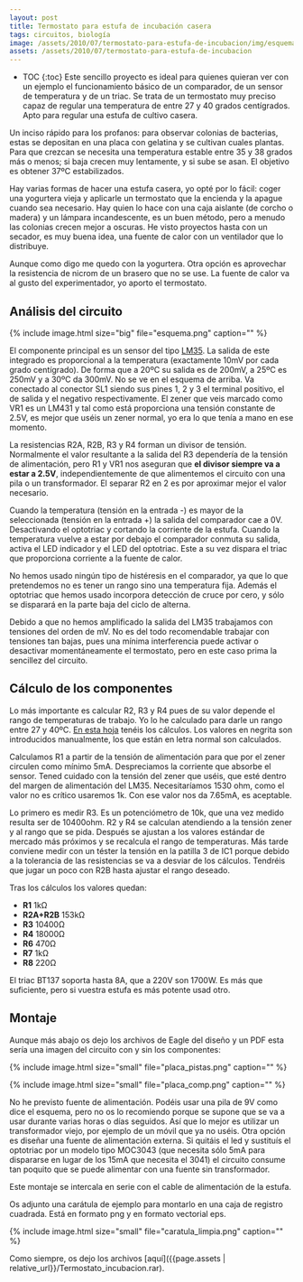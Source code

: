 ```yaml
---
layout: post
title: Termostato para estufa de incubación casera
tags: circuitos, biología
image: /assets/2010/07/termostato-para-estufa-de-incubacion/img/esquema.png
assets: /assets/2010/07/termostato-para-estufa-de-incubacion
---
```


* TOC
{:toc}
Este sencillo proyecto es ideal para quienes quieran ver con un ejemplo el funcionamiento básico de un comparador, de un sensor de temperatura y de un triac. Se trata de un termostato muy preciso capaz de regular una temperatura de entre 27 y 40 grados centígrados. Apto para regular una estufa de cultivo casera.

Un inciso rápido para los profanos: para observar colonias de bacterias, estas se depositan en una placa con gelatina y se cultivan cuales plantas. Para que crezcan se necesita una temperatura estable entre 35 y 38 grados más o menos; si baja crecen muy lentamente, y si sube se asan. El objetivo es obtener 37ºC estabilizados.

Hay varias formas de hacer una estufa casera, yo opté por lo fácil: coger una yogurtera vieja y aplicarle un termostato que la encienda y la apague cuando sea necesario. Hay quien lo hace con una caja aislante (de corcho o madera) y un lámpara incandescente, es un buen método, pero a menudo las colonias crecen mejor a oscuras. He visto proyectos hasta con un secador, es muy buena idea, una fuente de calor con un ventilador que lo distribuye.

Aunque como digo me quedo con la yogurtera. Otra opción es aprovechar la resistencia de nicrom de un brasero que no se use. La fuente de calor va al gusto del experimentador, yo aporto el termostato.

## Análisis del circuito

{% include image.html size="big" file="esquema.png" caption="" %}

El componente principal es un sensor del tipo [LM35](http://www.national.com/ds/LM/LM35.pdf). La salida de este integrado es proporcional a la temperatura (exactamente 10mV por cada grado centígrado). De forma que a 20ºC su salida es de 200mV, a 25ºC es 250mV y a 30ºC da 300mV. No se ve en el esquema de arriba. Va conectado al conector SL1 siendo sus pines 1, 2 y 3 el terminal positivo, el de salida y el negativo respectivamente. El zener que veis marcado como VR1 es un LM431 y tal como está proporciona una tensión constante de 2.5V, es mejor que uséis un zener normal, yo era lo que tenía a mano en ese momento.

La resistencias R2A, R2B, R3 y R4 forman un divisor de tensión. Normalmente el valor resultante a la salida del R3 dependería de la tensión de alimentación, pero R1 y VR1 nos aseguran que **el divisor siempre va a estar a 2.5V**, independientemente de que alimentemos el circuito con una pila o un transformador. El separar R2 en 2 es por aproximar mejor el valor necesario.

Cuando la temperatura (tensión en la entrada -) es mayor de la seleccionada (tensión en la entrada +) la salida del comparador cae a 0V. Desactivando el optotriac y cortando la corriente de la estufa. Cuando la temperatura vuelve a estar por debajo el comparador conmuta su salida, activa el LED indicador y el LED del optotriac. Este a su vez dispara el triac que proporciona corriente a la fuente de calor.

No hemos usado ningún tipo de histéresis en el comparador, ya que lo que pretendemos no es tener un rango sino una temperatura fija. Además el optotriac que hemos usado incorpora detección de cruce por cero, y sólo se disparará en la parte baja del ciclo de alterna.

Debido a que no hemos amplificado la salida del LM35 trabajamos con tensiones del orden de mV. No es del todo recomendable trabajar con tensiones tan bajas, pues una mínima interferencia puede activar o desactivar momentáneamente el termostato, pero en este caso prima la sencillez del circuito.

## Cálculo de los componentes

Lo más importante es calcular R2, R3 y R4 pues de su valor depende el rango de temperaturas de trabajo. Yo lo he calculado para darle un rango entre 27 y 40ºC. [En esta hoja](https://spreadsheets.google.com/ccc?key=0AjHcMU3xvtO8dEFpQmhOdmNndjVqWllBcHA2NnZTQXc&amp;hl=es&amp;authkey=CKPH-dII) tenéis los cálculos. Los valores en negrita son introducidos manualmente, los que están en letra normal son calculados.

Calculamos R1 a partir de la tensión de alimentación para que por el zener circulen como mínimo 5mA. Despreciamos la corriente que absorbe el sensor. Tened cuidado con la tensión del zener que uséis, que esté dentro del margen de alimentación del LM35. Necesitaríamos 1530 ohm, como el valor no es crítico usaremos 1k. Con ese valor nos da 7.65mA, es aceptable.

Lo primero es medir R3. Es un potenciómetro de 10k, que una vez medido resulta ser de 10400ohm. R2 y R4 se calculan atendiendo a la tensión zener y al rango que se pida. Después se ajustan a los valores estándar de mercado más próximos y se recalcula el rango de temperaturas. Más tarde conviene medir con un téster la tensión en la patilla 3 de IC1 porque debido a la tolerancia de las resistencias se va a desviar de los cálculos. Tendréis que jugar un poco con R2B hasta ajustar el rango deseado.

Tras los cálculos los valores quedan:

- **R1** 1kΩ
- **R2A+R2B** 153kΩ
- **R3** 10400Ω
- **R4** 18000Ω
- **R6** 470Ω
- **R7** 1kΩ
- **R8** 220Ω

El triac BT137 soporta hasta 8A, que a 220V son 1700W. Es más que suficiente, pero si vuestra estufa es más potente usad otro.

## Montaje

Aunque más abajo os dejo los archivos de Eagle del diseño y un PDF esta sería una imagen del circuito con y sin los componentes:

{% include image.html size="small" file="placa_pistas.png" caption="" %}

{% include image.html size="small" file="placa_comp.png" caption="" %}

No he previsto fuente de alimentación. Podéis usar una pila de 9V como dice el esquema, pero no os lo recomiendo porque se supone que se va a usar durante varias horas o días seguidos. Así que lo mejor es utilizar un transformador viejo, por ejemplo de un móvil que ya no uséis. Otra opción es diseñar una fuente de alimentación externa. Si quitáis el led y sustituís el optotriac por un modelo tipo MOC3043 (que necesita sólo 5mA para dispararse en lugar de los 15mA que necesita el 3041) el circuito consume tan poquito que se puede alimentar con una fuente sin transformador.

Este montaje se intercala en serie con el cable de alimentación de la estufa.

Os adjunto una carátula de ejemplo para montarlo en una caja de registro cuadrada. Está en formato png y en formato vectorial eps.

{% include image.html size="small" file="caratula_limpia.png" caption="" %}

Como siempre, os dejo los archivos [aquí]({{page.assets | relative_url}}/Termostato_incubacion.rar).

